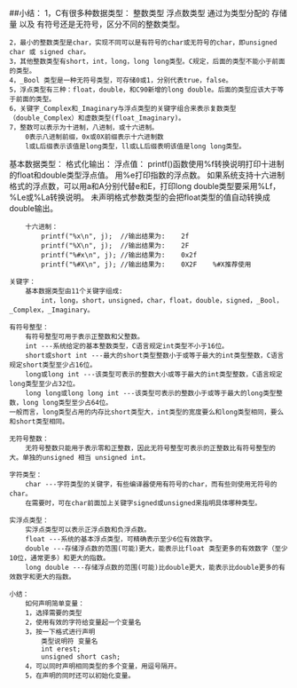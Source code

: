 ##小结：
    1，C有很多种数据类型：
        整数类型
        浮点数类型
    通过为类型分配的 存储量 以及 有符号还是无符号，区分不同的整数类型。

    2，最小的整数类型是char，实现不同可以是有符号的char或无符号的char，即unsigned char 或 signed char。
    3，其他整数类型有short，int，long，long long类型。C规定，后面的类型不能小于前面的类型。
    4，_Bool 类型是一种无符号类型，可存储0或1，分别代表true，false。
    5，浮点类型有三种：float，double，和C90新增的long double。后面的类型应该大于等于前面的类型。
    6，关键字_Complex和_Imaginary与浮点类型的关键字组合来表示复数类型（double_Complex）和虚数类型(float_Imaginary)。
    7，整数可以表示为十进制，八进制，或十六进制。
        0表示八进制前缀，0x或0X前缀表示十六进制数
        l或L后缀表示该值是long类型，ll或LL后缀表明该值是long long类型。

基本数据类型：
    格式化输出：
        浮点值：
            printf()函数使用%f转换说明打印十进制的float和double类型浮点值。
            用%e打印指数的浮点数。
            如果系统支持十六进制格式的浮点数，可以用a和A分别代替e和E，打印long double类型要采用%Lf，%Le或%La转换说明。
            未声明格式参数类型的会把float类型的值自动转换成double输出。

        十六进制：
            printf("%x\n", j);  //输出结果为:    2f
            printf("%X\n", j);  //输出结果为:    2F
            printf("%#x\n", j); //输出结果为:    0x2f
            printf("%#X\n", j); //输出结果为:    0X2F    %#X推荐使用

    关键字：
        基本数据类型由11个关键字组成:
            int，long，short，unsigned，char，float，double，signed，_Bool，_Complex，_Imaginary。

    有符号整型：
        有符号整型可用于表示正整数和父整数。
        int ---系统给定的基本整数类型，C语言规定int类型不小于16位。
        short或short int ---最大的short类型整数小于或等于最大的int类型整数，C语言规定short类型至少占16位。
        long或long int ---该类型可表示的整数大小或等于最大的int类型整数，C语言规定long类型至少占32位。
        long long或long long int ---该类型可表示的整数小于或等于最大的long类型整数，long long类型至少占64位。
    一般而言，long类型占用的内存比short类型大，int类型的宽度要么和long类型相同，要么和short类型相同。

    无符号整数：
        无符号整数只能用于表示零和正整数，因此无符号整型可表示的正整数比有符号整型的大。单独的unsigned 相当 unsigned int。

    字符类型：
        char ---字符类型的关键字，有些编译器使用有符号的char，而有些则使用无符号的char。
        在需要时，可在char前面加上关键字signed或unsigned来指明具体哪种类型。

    实浮点类型：
        实浮点类型可以表示正浮点数和负浮点数。
        float ---系统的基本浮点类型，可精确表示至少6位有效数字。
        double ---存储浮点数的范围(可能)更大，能表示比float 类型更多的有效数字（至少10位，通常更多）和更大的指数。
        long double ---存储浮点数的范围(可能)比double更大，能表示比double更多的有效数字和更大的指数。

    小结：
        如何声明简单变量：
        1，选择需要的类型
        2，使用有效的字符给变量起一个变量名
        3，按一下格式进行声明
            类型说明符 变量名
            int erest;
            unsigned short cash;
        4，可以同时声明相同类型的多个变量，用逗号隔开。
        5，在声明的同时还可以初始化变量。









